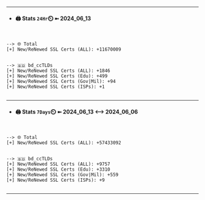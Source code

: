 

---
- #### 🖨️ **Stats** `24Hr`⏲️ ➼ 2024_06_13
```console


--> 🌐 Total
[+] New/ReNewed SSL Certs (ALL): +11670009


--> 🇧🇩 bd_ccTLDs
[+] New/ReNewed SSL Certs (ALL): +1846
[+] New/ReNewed SSL Certs (Edu): +499
[+] New/ReNewed SSL Certs (Gov|Mil): +94
[+] New/ReNewed SSL Certs (ISPs): +1


```

---
- #### 🖨️ **Stats** `7Days`⏲️ ➼ 2024_06_13 <--> 2024_06_06
```console


--> 🌐 Total
[+] New/ReNewed SSL Certs (ALL): +57433092


--> 🇧🇩 bd_ccTLDs
[+] New/ReNewed SSL Certs (ALL): +9757
[+] New/ReNewed SSL Certs (Edu): +3310
[+] New/ReNewed SSL Certs (Gov|Mil): +559
[+] New/ReNewed SSL Certs (ISPs): +9


```

---

